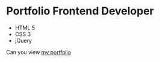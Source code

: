 # Portfolio Frontend Developer
- HTML 5
- CSS 3
- jQuery

Can you view [my portfolio]([https://alchemist1231254.github.io/Portfolio/)
